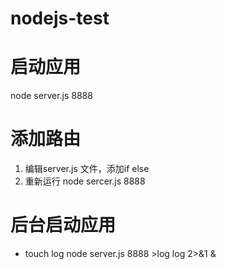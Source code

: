 # nodejs-test
# 启动应用
node server.js 8888
# 添加路由
1. 编辑server.js 文件，添加if else
2. 重新运行 node sercer.js 8888
# 后台启动应用
* touch log node server.js 8888 >log log 2>&1 & 
